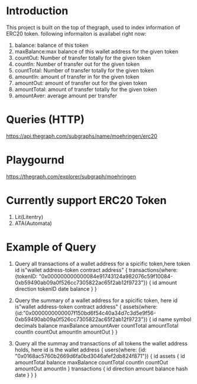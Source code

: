 # Introduction
This project is built on the top of thegraph, used to index information of ERC20 token. 
following informaiton is availabel right now: 

1. balance: balance of this token
2. maxBalance:max balance of this wallet address for the given token
3. countOut: Number of transfer totally for the given token
4. countIn: Number of transfer out for the given token
5. countTotal: Number of transfer totally for the given token
6. amountIn: amount of transfer in for the given token
7. amountOut: amount of transfer out for the given token
8. amountTotal: amount of transfer totally for the given token
9. amountAver: average amount per transfer


# Queries (HTTP)
https://api.thegraph.com/subgraphs/name/moehringen/erc20

# Playgournd 
https://thegraph.com/explorer/subgraph/moehringen

# Currently support ERC20 Token
1. Lit(Litentry)
2. ATA(Automata)

# Example of Query
1. Query all transactions of a wallet address for a spicific token,here token id is"wallet address-token contract address"
    {
        transactions(where: {tokenID: "0x000000000000084e91743124a982076c59f10084-0xb59490ab09a0f526cc7305822ac65f2ab12f9723"}) {
        id
        amount
        direction
        tokenID
        date
        balance
        }
    }

2. Query the summary of a wallet address for a spicific token, here  id is"wallet address-token contract address"
    {
   assets(where:{id:"0x0000000000007f150bd6f54c40a34d7c3d5e9f56-0xb59490ab09a0f526cc7305822ac65f2ab12f9723"}) {
    id
    name
    symbol
    decimals
    balance
    maxBalance
    amountAver
    countTotal
    amountTotal
    countIn
    countOut
    amountIn
    amountOut
     }
   }

3. Query all the summay and transactions of all tokens the wallet address holds, here id is the wallet address
     {
  users(where: {id: "0x0168ac5760b2669d6fa0bd3046afef2db824f871"}) {
    id
    assets {
      id
      amountTotal
      balance
      maxBalance
      countTotal
      countIn
      countOut
      amountOut
      amountIn
    }
    transactions {
      id
      direction
      amount
      balance
      hash
      date
    }
  }
}
